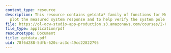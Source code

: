 ```yaml
---
content_type: resource
description: This resource contains getdata* family of functions for MATLAB to help
  plot the measured system response and to help verify the system pole locations.
file: https://ol-ocw-studio-app-production.s3.amazonaws.com/courses/2-003-modeling-dynamics-and-control-i-spring-2005/78f6d2885dfb620cac3c49cc22822795_getdata.pdf
file_type: application/pdf
resourcetype: Document
title: getdata.pdf
uid: 78f6d288-5dfb-620c-ac3c-49cc22822795
---
```

